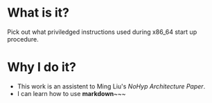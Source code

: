 What is it?
===========
Pick out what priviledged instructions used during x86_64 start up procedure.

Why I do it?
===========
*   This work is an assistent to Ming Liu's *NoHyp Architecture Paper*.
*   I can learn how to use __markdown__~~~
